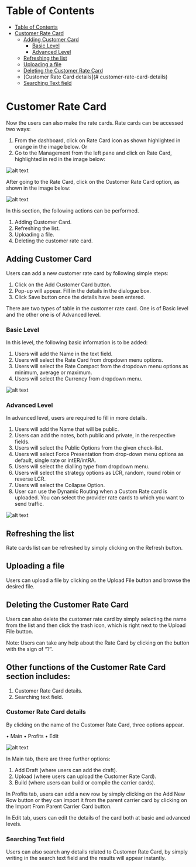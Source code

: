 # Table of Contents

* [Table of Contents](#table-of-contents)
* [Customer Rate Card](#customer-rate-card)
  * [Adding Customer Card](#adding-customer-card)
    * [Basic Level](#basic-level)
    * [Advanced Level](#advanced-level)
  * [Refreshing the list](#refreshing-the-list)
  * [Uploading a file](#uploading-a-file)
  * [Deleting the Customer Rate Card](#deleting-the-customer-rate-card)
  * [Customer Rate Card details](# customer-rate-card-details)
  * [Searching Text field](#searching-text-field)



# Customer Rate Card

Now the users can also make the rate cards. Rate cards can be accessed two ways:
1.	From the dashboard, click on Rate Card icon as shown highlighted in orange in the image below. 
Or
2.	Go to the Management from the left pane and click on Rate Card, highlighted in red in the image below:

![alt text][ratecard-dashboard]

After going to the Rate Card, click on the Customer Rate Card option, as shown in the image below:

![alt text][customer-ratecard]
 
In this section, the following actions can be performed.

1.	Adding Customer Card.
2.	Refreshing the list.
3.	Uploading a file.
4.	Deleting the customer rate card.

## Adding Customer Card

Users can add a new customer rate card by following simple steps:
1.	Click on the Add Customer Card button.
2.	Pop-up will appear. Fill in the details in the dialogue box.
3.	Click Save button once the details have been entered.

There are two types of table in the customer rate card. One is of Basic level and the other one is of Advanced level.

### Basic Level

In this level, the following basic information is to be added:

1.	Users will add the Name in the text field.
2.	Users will select the Rate Card from dropdown menu options.
3.	Users will select the Rate Compact from the dropdown menu options as minimum, average or maximum.
4.	Users will select the Currency from dropdown menu. 

![alt text][basic]
 
### Advanced Level

In advanced level, users are required to fill in more details.

1.	Users will add the Name that will be public.
2.	Users can add the notes, both public and private, in the respective fields.
3.	Users will select the Public Options from the given check-list. 
4.	Users will select Force Presentation from drop-down menu options as default, single rate or intER/intRA.
5.	Users will select the dialling type from dropdown menu.
6.	Users will select the strategy options as LCR, random, round robin or reverse LCR.
7.	Users will select the Collapse Option.
8.	User can use the Dynamic Routing when a Custom Rate card is uploaded. You can select the provider rate cards to which you want to send traffic.

![alt text][advance]

## Refreshing the list

Rate cards list can be refreshed by simply clicking on the Refresh button.

## Uploading a file

Users can upload a file by clicking on the Upload File button and browse the desired file.

## Deleting the Customer Rate Card

Users can also delete the customer rate card by simply selecting the name from the list and then click the trash icon, which is right next to the Upload File button.

Note: Users can take any help about the Rate Card by clicking on the button with the sign of “?”. 

## Other functions of the Customer Rate Card section includes:

1.	Customer Rate Card details.
2.	Searching text field.

### Customer Rate Card details

By clicking on the name of the Customer Rate Card, three options appear. 

•	Main
•	Profits
•	Edit

![alt text][card-details]
 
In Main tab, there are three further options:

1.	Add Draft (where users can add the draft).
2.	Upload (where users can upload the Customer Rate Card).
3.	Build (where users can build or compile the carrier cards).

In Profits tab, users can add a new row by simply clicking on the Add New Row button or they can import it from the parent carrier card by clicking on the Import From Parent Carrier Card button.

In Edit tab, users can edit the details of the card both at basic and advanced levels.

### Searching Text field

Users can also search any details related to Customer Rate Card, by simply writing in the search text field and the results will appear instantly.



[ratecard-dashboard]: https://raw.githubusercontent.com/digipigeon/connexcs-user-docs/master/img/ratecard-dashboard.png "Ratecard-Dashboard"
[customer-ratecard]: https://raw.githubusercontent.com/digipigeon/connexcs-user-docs/master/img/customer-ratecard.png "Customer-Ratecard"
[basic]: https://raw.githubusercontent.com/digipigeon/connexcs-user-docs/master/img/basic.png "basic"
[advance]: https://raw.githubusercontent.com/digipigeon/connexcs-user-docs/master/img/advance.png "advance"
[card-details]: https://raw.githubusercontent.com/digipigeon/connexcs-user-docs/master/img/card-details.png "Card-Details"

